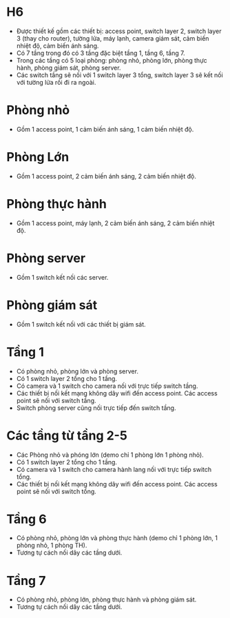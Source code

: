 # H6
* Được thiết kế gồm các thiết bị: access point, switch layer 2, switch layer 3 (thay cho router), tường lửa, máy lạnh, camera giám sát, cảm biến nhiệt độ, cảm biến ánh sáng.  
* Có 7 tầng trong đó có 3 tầng đặc biệt tầng 1, tầng 6, tầng 7.
* Trong các tầng có 5 loại phòng: phòng nhỏ, phòng lớn, phòng thực hành, phòng giám sát, phòng server.  
* Các switch tầng sẽ nối với 1 switch layer 3 tổng, switch layer 3 sẽ kết nối với tường lửa rồi đi ra ngoài.

# Phòng nhỏ
* Gồm 1 access point, 1 cảm biến ánh sáng, 1 cảm biến nhiệt độ.
# Phòng Lớn
* Gồm 1 access point, 2 cảm biến ánh sáng, 2 cảm biến nhiệt độ.
# Phòng thực hành
* Gồm 1 access point, máy lạnh, 2 cảm biến ánh sáng, 2 cảm biến nhiệt độ.
# Phòng server
* Gồm 1 switch kết nối các server.
# Phòng giám sát
* Gồm 1 switch kết nối với các thiết bị giám sát.

# Tầng 1 
* Có phòng nhỏ, phòng lớn và phòng server.  
* Có 1 switch layer 2 tổng cho 1 tầng.  
* Có camera và 1 switch cho camera nối với trực tiếp switch tầng.  
* Các thiết bị nối kết mạng không dây wifi đến access point. Các access point sẽ nối với switch tầng.  
* Switch phòng server cũng nối trực tiếp đến switch tầng.  
# Các tầng từ tầng 2-5
* Các Phòng nhỏ và phóng lớn (demo chỉ 1 phòng lớn 1 phòng nhỏ).
* Có 1 switch layer 2 tổng cho 1 tầng.  
* Có camera và 1 switch cho camera hành lang nối với trực tiếp switch tổng.
* Các thiết bị nối kết mạng không dây wifi đến access point. Các access point sẽ nối với switch tổng.
# Tầng 6
* Có phòng nhỏ, phòng lớn và phòng thực hành (demo chỉ 1 phòng lớn, 1 phòng nhỏ, 1 phòng TH).
* Tương tự cách nối dây các tầng dưới.
# Tầng 7
* Có phòng nhỏ, phòng lớn, phòng thực hành và phòng giám sát.
* Tương tự cách nối dây các tầng dưới.


